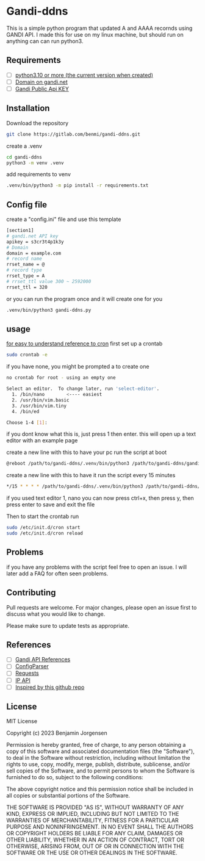 # Gandi-ddns

This is a simple python program that updated A and AAAA recornds using GANDI API.
I made this for use on my linux machine, but should run on anything can can run python3.

## Requirements
- [ ] [python3.10 or more (the current version when created)](https://www.python.org/downloads/) 
- [ ] [Domain on gandi.net](https://www.gandi.net/)
- [ ] [Gandi Public Api KEY](https://api.gandi.net/docs/authentication/)

## Installation

Download the repository

```bash
git clone https://gitlab.com/benmi/gandi-ddns.git
```
create a .venv
```bash
cd gandi-ddns
python3 -m venv .venv
```
add requirements to venv
```bash
.venv/bin/python3 -m pip install -r requirements.txt
```

## Config file
create a "config.ini" file and use this template
```bash
[section1]
# gandi.net API key
apikey = s3cr3t4p1k3y
# Domain
domain = example.com
# record name
rrset_name = @
# record type
rrset_type = A
# rrset_ttl value 300 ~ 2592000
rrset_ttl = 320
```
or you can run the program once and it will create one for you
```bash
.venv/bin/python3 gandi-ddns.py
```
## usage

[for easy to understand reference to cron](https://crontab.guru/)
first set up a crontab
```bash
sudo crontab -e
```
if you have none, you might be prompted a to create one
```bash
no crontab for root - using an empty one

Select an editor.  To change later, run 'select-editor'.
  1. /bin/nano        <---- easiest
  2. /usr/bin/vim.basic
  3. /usr/bin/vim.tiny
  4. /bin/ed

Choose 1-4 [1]: 
```
if you dont know what this is, just press 1 then enter.
this will open up a text editor with an example page

create a new line with this to have your pc run the script at boot
```bash
@reboot /path/to/gandi-ddns/.venv/bin/python3 /path/to/gandi-ddns/gandi-ddns.py &
```
create a new line with this to have it run the script every 15 minutes
```bash
*/15 * * * * /path/to/gandi-ddns/.venv/bin/python3 /path/to/gandi-ddns/gandi-ddns.py
```
if you used text editor 1, nano you can now press ctrl+x, then press y, then press enter to save and exit the file

Then to start the crontab run
```bash
sudo /etc/init.d/cron start
sudo /etc/init.d/cron reload
```

## Problems

if you have any problems with the script feel free to open an issue.
I will later add a FAQ for often seen problems.


## Contributing

Pull requests are welcome. For major changes, please open an issue first
to discuss what you would like to change.

Please make sure to update tests as appropriate.

## References

- [ ] [Gandi API References](https://api.gandi.net/docs/livedns/)
- [ ] [ConfigParser](https://docs.python.org/3/library/configparser.html)
- [ ] [Requests](https://requests.readthedocs.io/en/latest/user/quickstart/#response-status-codes)
- [ ] [IP API](https://www.ipify.org/)
- [ ] [Inspired by this github repo](https://github.com/matt1/gandi-ddns)

## License

<dl>
<dt rel="LICENSE">MIT License

Copyright (c) 2023 Benjamin Jorgensen

Permission is hereby granted, free of charge, to any person obtaining a copy
of this software and associated documentation files (the "Software"), to deal
in the Software without restriction, including without limitation the rights
to use, copy, modify, merge, publish, distribute, sublicense, and/or sell
copies of the Software, and to permit persons to whom the Software is
furnished to do so, subject to the following conditions:

The above copyright notice and this permission notice shall be included in all
copies or substantial portions of the Software.

THE SOFTWARE IS PROVIDED "AS IS", WITHOUT WARRANTY OF ANY KIND, EXPRESS OR
IMPLIED, INCLUDING BUT NOT LIMITED TO THE WARRANTIES OF MERCHANTABILITY,
FITNESS FOR A PARTICULAR PURPOSE AND NONINFRINGEMENT. IN NO EVENT SHALL THE
AUTHORS OR COPYRIGHT HOLDERS BE LIABLE FOR ANY CLAIM, DAMAGES OR OTHER
LIABILITY, WHETHER IN AN ACTION OF CONTRACT, TORT OR OTHERWISE, ARISING FROM,
OUT OF OR IN CONNECTION WITH THE SOFTWARE OR THE USE OR OTHER DEALINGS IN THE
SOFTWARE.
</dt>
</dl>

